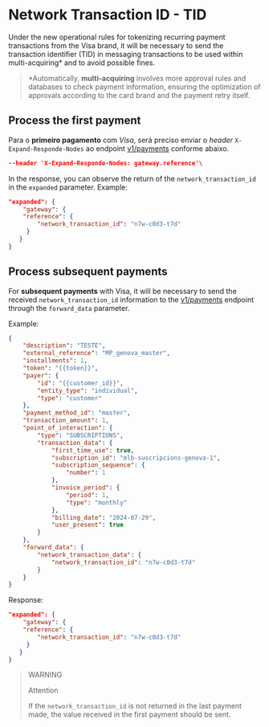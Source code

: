# Network Transaction ID - TID

Under the new operational rules for tokenizing recurring payment transactions from the Visa brand, it will be necessary to send the transaction identifier (TID) in messaging transactions to be used within multi-acquiring* and to avoid possible fines.

> *Automatically, **multi-acquiring** involves more approval rules and databases to check payment information, ensuring the optimization of approvals according to the card brand and the payment retry itself.

## Process the first payment

Para o **primeiro pagamento** com _Visa_, será preciso enviar o _header_ `X-Expand-Responde-Nodes` ao endpoint [v1/payments](/developers/pt/reference/payments/_payments/post) conforme abaixo.

```json
--header 'X-Expand-Responde-Nodes: gateway.reference'\
```

In the response, you can observe the return of the `network_transaction_id` in the `expanded` parameter. Example:

```json
"expanded": {
    "gateway": {
 	"reference": {
 		"network_transaction_id": "n7w-c0d3-t7d"
 	 }
   }
}
```

## Process subsequent payments

For **subsequent payments** with Visa, it will be necessary to send the received `network_transaction_id` information to the [v1/payments](/developers/es/reference/payments/_payments/post) endpoint through the `forward_data` parameter.

Example:

```json
{
    "description": "TESTE",
    "external_reference": "MP_genova_master",
    "installments": 1,
    "token": "{{token}}",
    "payer": {
        "id": "{{customer_id}}",
        "entity_type": "individual",
        "type": "customer"
    },
    "payment_method_id": "master",
    "transaction_amount": 1,
    "point_of_interaction": {
        "type": "SUBSCRIPTIONS",
        "transaction_data": {
            "first_time_use": true,
            "subscription_id": "mlb-suscripcions-genova-1",
            "subscription_sequence": {
                "number": 1
            },
            "invoice_period": {
                "period": 1,
                "type": "monthly"
            },
            "billing_date": "2024-07-29",
            "user_present": true
        }
    },
    "forward_data": {
        "network_transaction_data": {
            "network_transaction_id": "n7w-c0d3-t7d"
        }
    }
}
```

Response:

```json
"expanded": {
    "gateway": {
 	"reference": {
 		"network_transaction_id": "n7w-c0d3-t7d"
 	 }
   }
}
```

> WARNING
>
> Attention
> 
> If the `network_transaction_id` is not returned in the last payment made, the value received in the first payment should be sent.